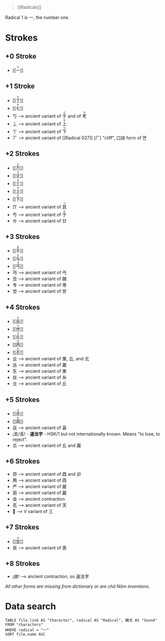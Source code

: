 > [[Radicals]]

Radical 1 is 一, the number one.
# Strokes 
## +0 Stroke 
* <ruby>[[一]]<rt>읻</rt></ruby>

## +1 Stroke
* <ruby>[[丁]]<rt>덩</rt></ruby>
* <ruby>[[七]]<rt>칟</rt></ruby> 
* 丂 --> ancient variant of <ruby>于<rt>우</rt></ruby> and of <ruby>考<rt>캇</rt></ruby>
* 丄 --> ancient variant of <ruby>上<rt>샹</rt></ruby>
* 丅 --> ancient variant of <ruby>下<rt>하</rt></ruby>
* 丆 --> ancient variant of [[Radical 027]] (厂) "cliff", 口訣 form of 면

## +2 Strokes
* <ruby>[[万]]<rt>몬</rt></ruby>
* <ruby>[[丈]]<rt>장</rt></ruby>
* <ruby>[[三]]<rt>삼</rt></ruby>
* <ruby>[[上]]<rt>샹</rt></ruby>
* <ruby>[[下]]<rt>하</rt></ruby>
* 丌 --> ancient variant of <ruby>其<rt>기</rt></ruby>
* 亐 --> ancient variant of <ruby>于<rt>오</rt></ruby>
* 卄 --> ancient variant of 廿

## +3 Strokes
* <ruby>[[不]]<rt>볻</rt></ruby>
* <ruby>[[与]]<rt>요</rt></ruby>
* <ruby>[[丐]]<rt>개</rt></ruby>
* 丏 --> ancient variant of 丐
* 丑 --> ancient variant of 醜
* 专 --> ancient variant of 専
* 丗 --> ancient variant of 世

## +4 Strokes
* <ruby>[[且]]<rt>초</rt></ruby>
* <ruby>[[世]]<rt>서</rt></ruby>
* <ruby>[[丘]]<rt>큐</rt></ruby>
* <ruby>[[丙]]<rt>병</rt></ruby> 
* <ruby>[[丕]]<rt>피</rt></ruby>
* 业 --> ancient variant of 業, 丘, and 北
* 丛 --> ancient variant of 叢
* 东 --> ancient variant of 東
* 丝 --> ancient variant of 糸
* 㐀 --> ancient variant of 丘 

## +5 Strokes
* <ruby>[[丞]]<rt>싱</rt></ruby>
* <ruby>[[両]]<rt>량</rt></ruby>
* 㐂 --> ancient variant of 喜
* ¡丟/丢! - **違法字** - HSK/1 but not internationally known.  Means "to lose, to reject".
* 丠 --> ancient variant of 丘 and 冀

## +6 Strokes
* 丣 --> ancient variant of 酉 and 卯
* 两 --> ancient variant of 両
* 严 --> ancient variant of 厳
* 丽 --> ancient variant of 麗
* 鿖 --> ancient contraction
* 𠀡 --> ancient variant of 天
* 𠀧 --> V variant of 三

## +7 Strokes
* <ruby>[[並]]<rt>벙</rt></ruby>
* 丧 --> ancient variant of 喪

## +8 Strokes 
* ¡鿗! --> ancient contraction, so 違法字

*All other forms are missing from dictionary or are chữ Nôm inventions.*

# Data search
```dataview
TABLE file.link AS "Character", radical AS "Radical", 韓文 AS "Sound"
FROM "characters"
WHERE radical = "一"
SORT file.name ASC
